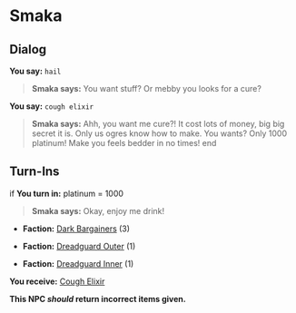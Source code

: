 # Smaka


## Dialog

**You say:** `hail`



>**Smaka says:** You want stuff? Or mebby you looks for a cure?

**You say:** `cough elixir`



>**Smaka says:** Ahh, you want me cure?! It cost lots of money, big big secret it is. Only us ogres know how to make. You wants? Only 1000 platinum! Make you feels bedder in no times!
end

## Turn-Ins





if **You turn in:** platinum = 1000


>**Smaka says:** Okay, enjoy me drink!


* __Faction:__ [Dark Bargainers](/faction/236) (3)


* __Faction:__ [Dreadguard Outer](/faction/334) (1)


* __Faction:__ [Dreadguard Inner](/faction/370) (1)


 **You receive:**  [Cough Elixir](/item/14365) 

**This NPC *should* return incorrect items given.**
